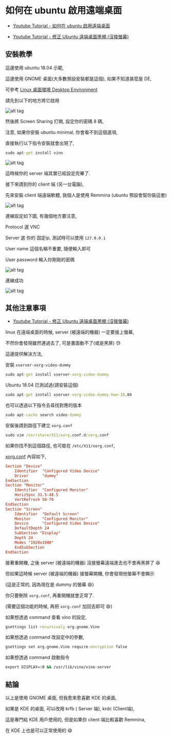 # 如何在 ubuntu 啟用遠端桌面

* [Youtube Tutorial - 如何在 ubuntu 啟用遠端桌面](https://youtu.be/-01unOIk9mI)

* [Youtube Tutorial - 修正 Ubuntu 遠端桌面黑頻 (沒接螢幕)](https://youtu.be/3j4wUMX95zA)

## 安裝教學

這邊使用 ubuntu 18.04 示範,

這邊使用 GNOME 桌面(大多數預設安裝都是這個), 如果不知道甚麼是 DE,

可參考 [Linux 桌面環境 Desktop Environment](https://github.com/twtrubiks/linux-note/tree/master/linux-de)

請先到以下的地方將它啟用

![alt tag](https://i.imgur.com/QNjAP8e.png)

然後將 Screen Sharing 打開, 設定你的密碼 8 碼,

注意, 如果你安裝 ubuntu minimal, 你會看不到這個選項,

直接執行以下指令安裝就會出現了,

```cmd
sudo apt-get install vino
```

![alt tag](https://i.imgur.com/OjN7Prq.png)

這時候你的 server 端其實已經設定完畢了.

接下來請到你的 client 端 (另一台電腦),

先來安裝 client 端遠端軟體, 我個人是使用 Remmina (ubuntu 預設會幫你裝這套)

![alt tag](https://i.imgur.com/qGYgKGu.png)

連線設定如下圖, 有幾個地方要注意,

Protocol 選 VNC

Server 選 你的 固定ip, 測試時可以使用 `127.0.0.1`

User name 這個名稱不重要, 隨便輸入即可

User password 輸入你剛剛的密碼

![alt tag](https://i.imgur.com/hekY4rz.png)

連線成功

![alt tag](https://i.imgur.com/ptfTAoh.png)

## 其他注意事項

* [Youtube Tutorial - 修正 Ubuntu 遠端桌面黑頻 (沒接螢幕)](https://youtu.be/3j4wUMX95zA)

linux 在遠端桌面的時候, server (被遠端的機器) 一定要接上螢幕,

不然你會發現雖然連過去了, 可是畫面動不了(或是黑屏) :sweat:

這邊提供解決方法,

安裝 `xserver-xorg-video-dummy`

```cmd
sudo apt-get install xserver-xorg-video-dummy
```

Ubuntu 18.04 已測試過(請安裝這個)

```cmd
sudo apt-get install xserver-xorg-video-dummy-hwe-18.04
```

也可以透過以下指令去尋找對應的版本

```cmd
sudo apt-cache search video-dummy
```

安裝後請到路徑下建立 `xorg.conf`

```cmd
sudo vim /usr/share/X11/xorg.conf.d/xorg.conf
```

如果你找不到這個路徑, 也可能在 `/etc/X11/xorg.conf`,

[xorg.conf](https://github.com/twtrubiks/linux-note/blob/master/enable-ubuntu-remote-tutorial/xorg.conf) 內容如下,

```conf
Section "Device"
    Identifier  "Configured Video Device"
    Driver      "dummy"
EndSection
Section "Monitor"
    Identifier  "Configured Monitor"
    HorizSync 31.5-48.5
    VertRefresh 50-70
EndSection
Section "Screen"
    Identifier  "Default Screen"
    Monitor     "Configured Monitor"
    Device      "Configured Video Device"
    DefaultDepth 24
    SubSection "Display"
    Depth 24
    Modes "1920x1080"
    EndSubSection
EndSection
```

接著重開機, 之後 server (被遠端的機器) 沒接螢幕遠端進去也不會再黑屏了 :satisfied:

但如果這時候 server (被遠端的機器) 接螢幕開機, 你會發現他螢幕不會顯示

(這是正常的, 因為現在是 dummy 的螢幕 :smile:)

你只要刪除 `xorg.conf`, 再重開機就會正常了.

(需要這個功能的時候, 再把 `xorg.conf` 加回去即可 :smile:)

如果想透過 command 查看 vino 的設定,

```cmd
gsettings list-recursively org.gnome.Vino
```

如果想透過 command 改設定中的參數,

```cmd
gsettings set org.gnome.Vino require-encryption false
```

如果想透過 command 啟動指令

```cmd
export DISPLAY=:0 && /usr/lib/vino/vino-server
```

## 結論

以上是使用 GNOME 桌面, 但我愈來愈喜歡 KDE 的桌面,

如果是 KDE 的桌面, 可以改用 krfb ( Server 端), krdc (Client端),

這是專門給 KDE 用戶使用的, 但是如果你 client 端比較喜歡 Remmina,

在 KDE 上也是可以正常使用的 :smile:
